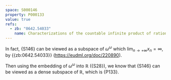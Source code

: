 ```yaml
---
space: S000146
property: P000133
value: true
refs:
  - zb: "0642.54033"
    name: Characterizations of the countable infinite product of rationals and some related problems
---
```


In fact, {S146} can be viewed as a subspace of $\omega^\omega$ which $\lim_{n \to + \infty} x_n = \infty$, by {{zb:0642.54033}} (<https://eudml.org/doc/220890>).

Then using the embedding of $\omega^\omega$ into $\mathbb R$ ({S28}), we know that {S146} can be viewed as a dense subspace of $\mathbb R$, which is {P133}.
